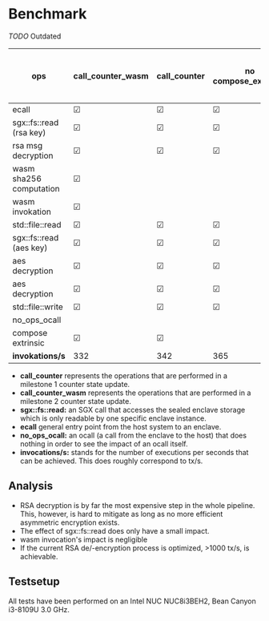 # Benchmark

*TODO* Outdated

ops  				| call_counter_wasm 	| call_counter 			| no compose_extrinsic 	| msg decryption		| counter update 		| sgx_file_read     | counter update + no_ops ocall
--------------------|-----------------------|-----------------------|-----------------------|-----------------------|-----------------------|-------------------------------|---------------------------
ecall				| &#9745;				| &#9745;				| &#9745;				| &#9745;				| &#9745;				| &#9745;		    | &#9745;
sgx::fs::read (rsa key)	| &#9745;			| &#9745;				| &#9745;				| &#9745;				| 						| &#9745;           | &#9745;
rsa msg decryption	| &#9745;				| &#9745;				| &#9745;				| &#9745;				| 						|       			| &#9745;				
wasm sha256 computation	| &#9745;				
wasm invokation 	| &#9745;				
std::file::read		| &#9745;				| &#9745;				| &#9745;				| 						| &#9745;				|       			| &#9745;
sgx::fs::read (aes key)	| &#9745;			| &#9745;				| &#9745;				| 						| &#9745;	    		|       			| &#9745;				
aes decryption		| &#9745;				| &#9745;				| &#9745;				| 						| &#9745;				|   				| &#9745;				
aes decryption		| &#9745;				| &#9745;				| &#9745;				| 						| &#9745;				| 					| &#9745;				
std::file::write	| &#9745;				| &#9745;				| &#9745;				| 						| &#9745;				| 					| &#9745;				
no_ops_ocall    	|						| 						| 						| 						| 						| 					| 
compose extrinsic 	| &#9745;				| &#9745;				| 						| 						| 						| 					| &#9745;
**invokations/s**	| 332					| 342					| 365					| 400					| 5000					| 8196				| 4587


- **call_counter** represents the operations that are performed in a milestone 1 counter state update.
- **call_counter_wasm** represents the operations that are performed in a milestone 2 counter state update.
- **sgx::fs::read:** an SGX call that accesses the sealed enclave storage which is only readable by one specific enclave instance.
- **ecall** general entry point from the host system to an enclave.
- **no_ops_ocall:** an ocall (a call from the enclave to the host) that does nothing in order to see the impact of an ocall itself.
- **invocations/s:** stands for the number of executions per seconds that can be achieved. This does roughly correspond to tx/s.

## Analysis

- RSA decryption is by far the most expensive step in the whole pipeline. This, however, is hard to mitigate as long as no more efficient asymmetric encryption exists.
- The effect of sgx::fs::read does only have a small impact.
- wasm invocation's impact is negligible
- If the current RSA de/-encryption process is optimized, >1000 tx/s, is achievable.

## Testsetup

All tests have been performed on an Intel NUC NUC8i3BEH2, Bean Canyon i3-8109U 3.0 GHz.
